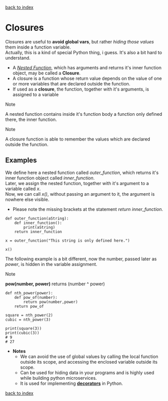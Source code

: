 [back to index](README.md)

# Closures
Closures are useful to **avoid global vars**, but rather *hiding those values* them inside a function variable.  
Actually, this is a kind of special Python thing, i guess. It's also a bit hard to understand.

* A [*Nested Function*](Functions.md#Nested%20Functions), which has arguments and returns it's inner function object, may be called a **Closure**.
* A closure is a function whose return value depends on the value of one or more variables that are declared outside the function.
* If used as a **closure**, the function, together with it's arguments, is assigned to a variable

> [!NOTE]
> A nested function contains inside it's function body a function only defined there, the inner function.

> [!NOTE]
> A closure function is able to remember the values which are declared outside the function.

## Examples
We define here a nested function called *outer_function*, which returns it's inner function object called *inner_function*.  
Later, we assign the nested function, together with it's argument to a variable called *x*.  
Now, we can call *x()*, without passing an argument to it, the argument is nowhere else visible.
* Please note the missing brackets at the statement *return inner_function*.
```
def outer_function(aString):
    def inner_function():
        print(aString)
    return inner_function

x = outer_function("This string is only defined here.")

x()
```

The following example is a bit different, now the number, passed later as *power*, is hidden in the variable assignment.
> [!NOTE]
> **pow(number, power)** returns (number ^ power)

```
def nth_power(power):
    def pow_of(number):
        return pow(number,power)
    return pow_of

square = nth_power(2)
cubic = nth_power(3)

print(square(3))
print(cubic(3))
# 9
# 27
```

* **Notes**
   * We can avoid the use of global values  by calling the local function outside its scope, and accessing the enclosed variable outside its scope.
   * Can be used for hiding data in your programs and is highly used while building python microservices.
   * It is used for implementing [**decorators**](Decorators.md) in Python.

[back to index](README.md)
